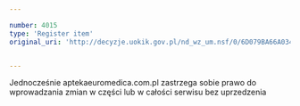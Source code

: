 ```yaml
---

number: 4015
type: 'Register item'
original_uri: 'http://decyzje.uokik.gov.pl/nd_wz_um.nsf/0/6D079BA66A034BA6C1257AB800325B2E?OpenDocument'


---
```


Jednocześnie aptekaeuromedica.com.pl zastrzega sobie prawo do wprowadzania zmian w części lub w całości serwisu bez uprzedzenia
